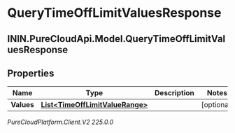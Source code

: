 # QueryTimeOffLimitValuesResponse

## ININ.PureCloudApi.Model.QueryTimeOffLimitValuesResponse

## Properties

|Name | Type | Description | Notes|
|------------ | ------------- | ------------- | -------------|
| **Values** | [**List&lt;TimeOffLimitValueRange&gt;**](TimeOffLimitValueRange) |  | [optional] |



_PureCloudPlatform.Client.V2 225.0.0_
